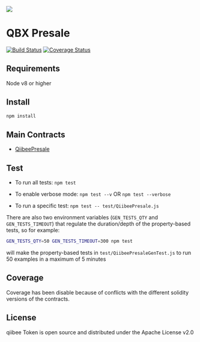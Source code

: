 ![](https://avatars3.githubusercontent.com/u/31820267?v=4&s=100)

QBX Presale
=======================

[![Build Status](https://travis-ci.org/qiibee/qb-contracts.svg?branch=master)](https://travis-ci.org/qiibee/qb-contracts)
[![Coverage Status](https://coveralls.io/repos/github/qiibee/qb-contracts/badge.svg?branch=master)](https://coveralls.io/github/qiibee/qb-contracts?branch=master)


## Requirements

Node v8 or higher

## Install

```sh
npm install
```

## Main Contracts

- [QiibeePresale](contracts/QiibeePresale.sol)

## Test

* To run all tests: `npm test`

* To enable verbose mode: `npm test --v` OR `npm test --verbose`

* To run a specific test: `npm test -- test/QiibeePresale.js`

There are also two environment variables (`GEN_TESTS_QTY` and `GEN_TESTS_TIMEOUT`) that regulate the duration/depth of the property-based tests, so for example:

```sh
GEN_TESTS_QTY=50 GEN_TESTS_TIMEOUT=300 npm test
```

will make the property-based tests in `test/QiibeePresaleGenTest.js` to run 50 examples in a maximum of 5 minutes


## Coverage
Coverage has been disable because of conflicts with the different solidity versions of the contracts.

## License

qiibee Token is open source and distributed under the Apache License v2.0
